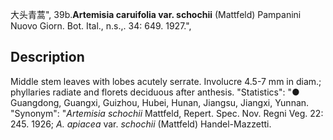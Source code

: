 大头青蒿",
39b.**Artemisia caruifolia var. schochii** (Mattfeld) Pampanini Nuovo Giorn. Bot. Ital., n.s.,. 34: 649. 1927.",

## Description
Middle stem leaves with lobes acutely serrate. Involucre 4.5-7 mm in diam.; phyllaries radiate and florets deciduous after anthesis.
  "Statistics": "● Guangdong, Guangxi, Guizhou, Hubei, Hunan, Jiangsu, Jiangxi, Yunnan.
  "Synonym": "*Artemisia schochii* Mattfeld, Repert. Spec. Nov. Regni Veg. 22: 245. 1926; *A. apiacea* var. *schochii* (Mattfeld) Handel-Mazzetti.

